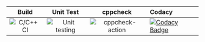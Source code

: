 

|Build|Unit Test|cppcheck|Codacy|
|:--:|:--:|:--:|:--|
|![C/C++ CI](https://github.com/stepin104694/Time-to-code/workflows/C/C++%20CI/badge.svg)|![Unit testing](https://github.com/stepin104694/Time-to-code/workflows/Unit%20testing/badge.svg)|![cppcheck-action](https://github.com/stepin104694/Time-to-code/workflows/cppcheck-action/badge.svg)|[![Codacy Badge](https://api.codacy.com/project/badge/Grade/7d0eb8a9051347f59e117904b2319fb2)](https://app.codacy.com/manual/stepin104694/Time-to-code?utm_source=github.com&utm_medium=referral&utm_content=stepin104694/Time-to-code&utm_campaign=Badge_Grade_Dashboard)|
